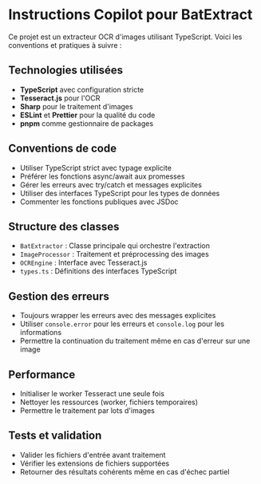 <!-- Use this file to provide workspace-specific custom instructions to Copilot. For more details, visit https://code.visualstudio.com/docs/copilot/copilot-customization#_use-a-githubcopilotinstructionsmd-file -->

# Instructions Copilot pour BatExtract

Ce projet est un extracteur OCR d'images utilisant TypeScript. Voici les conventions et pratiques à suivre :

## Technologies utilisées

- **TypeScript** avec configuration stricte
- **Tesseract.js** pour l'OCR
- **Sharp** pour le traitement d'images
- **ESLint** et **Prettier** pour la qualité du code
- **pnpm** comme gestionnaire de packages

## Conventions de code

- Utiliser TypeScript strict avec typage explicite
- Préférer les fonctions async/await aux promesses
- Gérer les erreurs avec try/catch et messages explicites
- Utiliser des interfaces TypeScript pour les types de données
- Commenter les fonctions publiques avec JSDoc

## Structure des classes

- `BatExtractor` : Classe principale qui orchestre l'extraction
- `ImageProcessor` : Traitement et préprocessing des images
- `OCREngine` : Interface avec Tesseract.js
- `types.ts` : Définitions des interfaces TypeScript

## Gestion des erreurs

- Toujours wrapper les erreurs avec des messages explicites
- Utiliser `console.error` pour les erreurs et `console.log` pour les informations
- Permettre la continuation du traitement même en cas d'erreur sur une image

## Performance

- Initialiser le worker Tesseract une seule fois
- Nettoyer les ressources (worker, fichiers temporaires)
- Permettre le traitement par lots d'images

## Tests et validation

- Valider les fichiers d'entrée avant traitement
- Vérifier les extensions de fichiers supportées
- Retourner des résultats cohérents même en cas d'échec partiel
